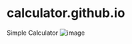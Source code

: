 # calculator.github.io
 Simple Calculator
 ![image](https://github.com/Grxson/calculator.github.io/assets/145587704/7199fb6c-f1b7-4236-906a-1cecb53a43de)

